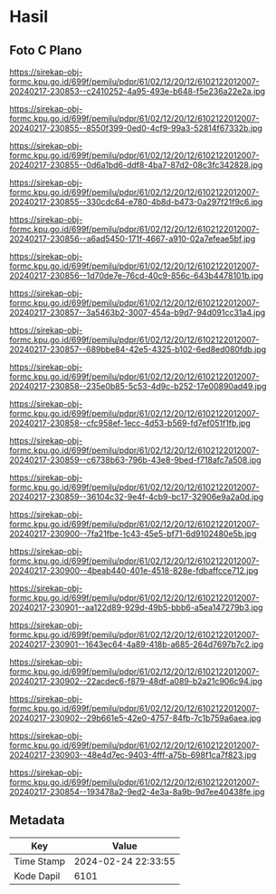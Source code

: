 # Hasil

## Foto C Plano

https://sirekap-obj-formc.kpu.go.id/699f/pemilu/pdpr/61/02/12/20/12/6102122012007-20240217-230853--c2410252-4a95-493e-b648-f5e236a22e2a.jpg

https://sirekap-obj-formc.kpu.go.id/699f/pemilu/pdpr/61/02/12/20/12/6102122012007-20240217-230855--8550f399-0ed0-4cf9-99a3-52814f67332b.jpg

https://sirekap-obj-formc.kpu.go.id/699f/pemilu/pdpr/61/02/12/20/12/6102122012007-20240217-230855--0d6a1bd6-ddf8-4ba7-87d2-08c3fc342828.jpg

https://sirekap-obj-formc.kpu.go.id/699f/pemilu/pdpr/61/02/12/20/12/6102122012007-20240217-230855--330cdc64-e780-4b8d-b473-0a297f21f9c6.jpg

https://sirekap-obj-formc.kpu.go.id/699f/pemilu/pdpr/61/02/12/20/12/6102122012007-20240217-230856--a6ad5450-171f-4667-a910-02a7efeae5bf.jpg

https://sirekap-obj-formc.kpu.go.id/699f/pemilu/pdpr/61/02/12/20/12/6102122012007-20240217-230856--1d70de7e-76cd-40c9-856c-643b4478101b.jpg

https://sirekap-obj-formc.kpu.go.id/699f/pemilu/pdpr/61/02/12/20/12/6102122012007-20240217-230857--3a5463b2-3007-454a-b9d7-94d091cc31a4.jpg

https://sirekap-obj-formc.kpu.go.id/699f/pemilu/pdpr/61/02/12/20/12/6102122012007-20240217-230857--689bbe84-42e5-4325-b102-6ed8ed080fdb.jpg

https://sirekap-obj-formc.kpu.go.id/699f/pemilu/pdpr/61/02/12/20/12/6102122012007-20240217-230858--235e0b85-5c53-4d9c-b252-17e00890ad49.jpg

https://sirekap-obj-formc.kpu.go.id/699f/pemilu/pdpr/61/02/12/20/12/6102122012007-20240217-230858--cfc958ef-1ecc-4d53-b569-fd7ef051f1fb.jpg

https://sirekap-obj-formc.kpu.go.id/699f/pemilu/pdpr/61/02/12/20/12/6102122012007-20240217-230859--c6738b63-796b-43e8-9bed-f718afc7a508.jpg

https://sirekap-obj-formc.kpu.go.id/699f/pemilu/pdpr/61/02/12/20/12/6102122012007-20240217-230859--36104c32-9e4f-4cb9-bc17-32906e9a2a0d.jpg

https://sirekap-obj-formc.kpu.go.id/699f/pemilu/pdpr/61/02/12/20/12/6102122012007-20240217-230900--7fa21fbe-1c43-45e5-bf71-6d9102480e5b.jpg

https://sirekap-obj-formc.kpu.go.id/699f/pemilu/pdpr/61/02/12/20/12/6102122012007-20240217-230900--4beab440-401e-4518-828e-fdbaffcce712.jpg

https://sirekap-obj-formc.kpu.go.id/699f/pemilu/pdpr/61/02/12/20/12/6102122012007-20240217-230901--aa122d89-929d-49b5-bbb6-a5ea147279b3.jpg

https://sirekap-obj-formc.kpu.go.id/699f/pemilu/pdpr/61/02/12/20/12/6102122012007-20240217-230901--1643ec64-4a89-418b-a685-264d7697b7c2.jpg

https://sirekap-obj-formc.kpu.go.id/699f/pemilu/pdpr/61/02/12/20/12/6102122012007-20240217-230902--22acdec6-f879-48df-a089-b2a21c906c94.jpg

https://sirekap-obj-formc.kpu.go.id/699f/pemilu/pdpr/61/02/12/20/12/6102122012007-20240217-230902--29b661e5-42e0-4757-84fb-7c1b759a6aea.jpg

https://sirekap-obj-formc.kpu.go.id/699f/pemilu/pdpr/61/02/12/20/12/6102122012007-20240217-230903--48e4d7ec-9403-4fff-a75b-698f1ca7f823.jpg

https://sirekap-obj-formc.kpu.go.id/699f/pemilu/pdpr/61/02/12/20/12/6102122012007-20240217-230854--193478a2-9ed2-4e3a-8a9b-9d7ee40438fe.jpg


## Metadata

| Key        | Value               |
| ---------- | ------------------- |
| Time Stamp | 2024-02-24 22:33:55 |
| Kode Dapil | 6101                |



